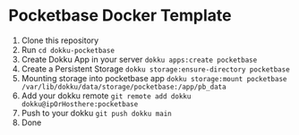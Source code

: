 # Pocketbase Docker Template

1. Clone this repository
2. Run `cd dokku-pocketbase`
3. Create Dokku App in your server `dokku apps:create pocketbase`
4. Create a Persistent Storage `dokku storage:ensure-directory pocketbase`
5. Mounting storage into pocketbase app `dokku storage:mount pocketbase /var/lib/dokku/data/storage/pocketbase:/app/pb_data`
6. Add your dokku remote `git remote add dokku dokku@ipOrHosthere:pocketbase`
7. Push to your dokku `git push dokku main`
8. Done
